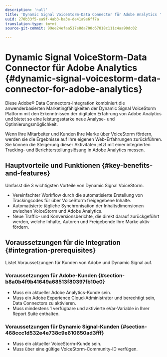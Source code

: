 ```yaml
---
description: 'null'
title: 'Dynamic Signal VoiceStorm-Data Connector für Adobe Analytics '
uuid: 270b33f5-ea9f-4ab3-ba3e-de41a9e6ff7a
translation-type: tm+mt
source-git-commit: 99ee24efaa517e8da700c67818c111c4aa90dc02

---
```



# Dynamic Signal VoiceStorm-Data Connector für Adobe Analytics {#dynamic-signal-voicestorm-data-connector-for-adobe-analytics}

Diese Adobe® Data Connectors-Integration kombiniert die anwenderbasierten Marketingfähigkeiten der Dynamic Signal VoiceStorm Platform mit den Erkenntnissen der digitalen Erfahrung von Adobe Analytics und bietet so eine leistungsstarke neue Analyse- und Optimierungsmöglichkeit.

Wenn Ihre Mitarbeiter und Kunden Ihre Marke über VoiceStorm fördern, werden sie die Ergebnisse auf Ihre eigenen Web-Erfahrungen zurückführen. Sie können die Steigerung dieser Aktivitäten jetzt mit einer integrierten Tracking- und Berichterstellungslösung in Adobe Analytics messen.

## Hauptvorteile und Funktionen {#key-benefits-and-features}

Umfasst die 3 wichtigsten Vorteile von Dynamic Signal VoiceStorm.

* Vereinfachter Workflow durch die automatisierte Erstellung von Trackingcodes für über VoiceStorm freigegebene Inhalte.
* Automatisierte tägliche Synchronisation der Inhaltsdimensionen zwischen VoiceStorm und Adobe Analytics.
* Neue Traffic- und Konversionsberichte, die direkt darauf zurückgeführt werden, welche Inhalte, Autoren und Freigebende Ihre Marke aktiv fördern.

## Voraussetzungen für die Integration {#integration-prerequisites}

Listet Voraussetzungen für Kunden von Adobe und Dynamic Signal auf.

### Voraussetzungen für Adobe-Kunden {#section-b8a0b4f9b41649a68513f80397fb10e0}

* Muss ein aktueller Adobe Analytics-Kunde sein.
* Muss ein Adobe Experience Cloud-Administrator und berechtigt sein, Data Connectors zu aktivieren.
* Muss mindestens 1 verfügbare und aktivierte eVar-Variable in Ihrer Report Suite enthalten.

### Voraussetzungen für Dynamic Signal-Kunden {#section-468ccc1d532e4e738c9e610650ad3fff}

* Muss ein aktueller VoiceStorm-Kunde sein.
* Muss über eine gültige VoiceStorm-Community-ID verfügen.
